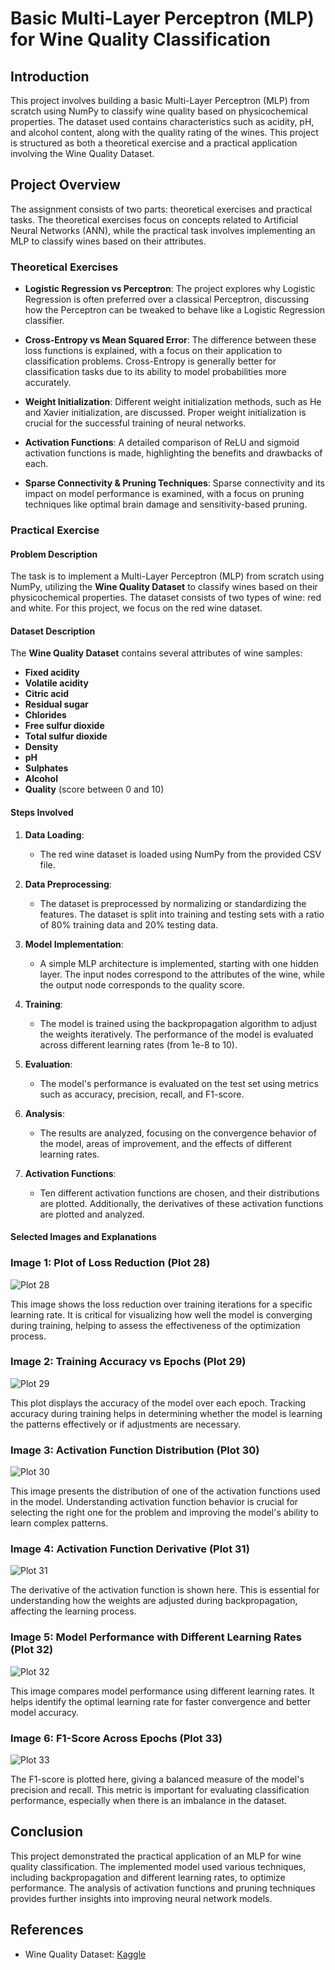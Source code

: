 
# Basic Multi-Layer Perceptron (MLP) for Wine Quality Classification

## Introduction

This project involves building a basic Multi-Layer Perceptron (MLP) from scratch using NumPy to classify wine quality based on physicochemical properties. The dataset used contains characteristics such as acidity, pH, and alcohol content, along with the quality rating of the wines. This project is structured as both a theoretical exercise and a practical application involving the Wine Quality Dataset.

## Project Overview

The assignment consists of two parts: theoretical exercises and practical tasks. The theoretical exercises focus on concepts related to Artificial Neural Networks (ANN), while the practical task involves implementing an MLP to classify wines based on their attributes.

### Theoretical Exercises

- **Logistic Regression vs Perceptron**: The project explores why Logistic Regression is often preferred over a classical Perceptron, discussing how the Perceptron can be tweaked to behave like a Logistic Regression classifier.
  
- **Cross-Entropy vs Mean Squared Error**: The difference between these loss functions is explained, with a focus on their application to classification problems. Cross-Entropy is generally better for classification tasks due to its ability to model probabilities more accurately.

- **Weight Initialization**: Different weight initialization methods, such as He and Xavier initialization, are discussed. Proper weight initialization is crucial for the successful training of neural networks.

- **Activation Functions**: A detailed comparison of ReLU and sigmoid activation functions is made, highlighting the benefits and drawbacks of each.

- **Sparse Connectivity & Pruning Techniques**: Sparse connectivity and its impact on model performance is examined, with a focus on pruning techniques like optimal brain damage and sensitivity-based pruning.

### Practical Exercise

#### Problem Description

The task is to implement a Multi-Layer Perceptron (MLP) from scratch using NumPy, utilizing the **Wine Quality Dataset** to classify wines based on their physicochemical properties. The dataset consists of two types of wine: red and white. For this project, we focus on the red wine dataset.

#### Dataset Description

The **Wine Quality Dataset** contains several attributes of wine samples:

- **Fixed acidity**
- **Volatile acidity**
- **Citric acid**
- **Residual sugar**
- **Chlorides**
- **Free sulfur dioxide**
- **Total sulfur dioxide**
- **Density**
- **pH**
- **Sulphates**
- **Alcohol**
- **Quality** (score between 0 and 10)

#### Steps Involved

1. **Data Loading**: 
   - The red wine dataset is loaded using NumPy from the provided CSV file.
   
2. **Data Preprocessing**: 
   - The dataset is preprocessed by normalizing or standardizing the features. The dataset is split into training and testing sets with a ratio of 80% training data and 20% testing data.

3. **Model Implementation**: 
   - A simple MLP architecture is implemented, starting with one hidden layer. The input nodes correspond to the attributes of the wine, while the output node corresponds to the quality score.

4. **Training**: 
   - The model is trained using the backpropagation algorithm to adjust the weights iteratively. The performance of the model is evaluated across different learning rates (from 1e-8 to 10).

5. **Evaluation**: 
   - The model's performance is evaluated on the test set using metrics such as accuracy, precision, recall, and F1-score.

6. **Analysis**: 
   - The results are analyzed, focusing on the convergence behavior of the model, areas of improvement, and the effects of different learning rates.

7. **Activation Functions**: 
   - Ten different activation functions are chosen, and their distributions are plotted. Additionally, the derivatives of these activation functions are plotted and analyzed.

#### Selected Images and Explanations

### Image 1: Plot of Loss Reduction (Plot 28)
![Plot 28](sandbox:/mnt/data/plot_28.png)

This image shows the loss reduction over training iterations for a specific learning rate. It is critical for visualizing how well the model is converging during training, helping to assess the effectiveness of the optimization process.

### Image 2: Training Accuracy vs Epochs (Plot 29)
![Plot 29](sandbox:/mnt/data/plot_29.png)

This plot displays the accuracy of the model over each epoch. Tracking accuracy during training helps in determining whether the model is learning the patterns effectively or if adjustments are necessary.

### Image 3: Activation Function Distribution (Plot 30)
![Plot 30](sandbox:/mnt/data/plot_30.png)

This image presents the distribution of one of the activation functions used in the model. Understanding activation function behavior is crucial for selecting the right one for the problem and improving the model's ability to learn complex patterns.

### Image 4: Activation Function Derivative (Plot 31)
![Plot 31](sandbox:/mnt/data/plot_31.png)

The derivative of the activation function is shown here. This is essential for understanding how the weights are adjusted during backpropagation, affecting the learning process.

### Image 5: Model Performance with Different Learning Rates (Plot 32)
![Plot 32](sandbox:/mnt/data/plot_32.png)

This image compares model performance using different learning rates. It helps identify the optimal learning rate for faster convergence and better model accuracy.

### Image 6: F1-Score Across Epochs (Plot 33)
![Plot 33](sandbox:/mnt/data/plot_33.png)

The F1-score is plotted here, giving a balanced measure of the model's precision and recall. This metric is important for evaluating classification performance, especially when there is an imbalance in the dataset.

## Conclusion

This project demonstrated the practical application of an MLP for wine quality classification. The implemented model used various techniques, including backpropagation and different learning rates, to optimize performance. The analysis of activation functions and pruning techniques provides further insights into improving neural network models.

## References

- Wine Quality Dataset: [Kaggle](https://www.kaggle.com/datasets/yasserh/wine-quality-dataset)
